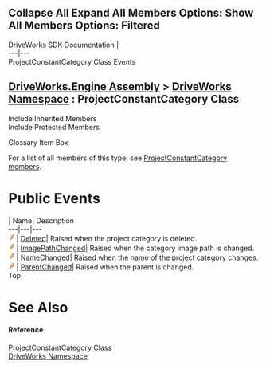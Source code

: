 Collapse All Expand All Members Options: Show All  Members Options: Filtered   
---  
DriveWorks SDK Documentation  |   
---|---  
ProjectConstantCategory Class Events   
  
[DriveWorks.Engine Assembly](topic2156.md) > [DriveWorks Namespace](topic2159.md) : ProjectConstantCategory Class  
---  
  
Include Inherited Members    
Include Protected Members    


Glossary Item Box

For a list of all members of this type, see [ProjectConstantCategory members](topic4220.md).

# Public Events

| Name| Description  
---|---|---  
![Public Event](dotnetimages/publicEvent.gif)| [Deleted](topic4242.md)| Raised when the project category is deleted.   
![Public Event](dotnetimages/publicEvent.gif)| [ImagePathChanged](topic4243.md)| Raised when the category image path is changed.   
![Public Event](dotnetimages/publicEvent.gif)| [NameChanged](topic4244.md)| Raised when the name of the project category changes.   
![Public Event](dotnetimages/publicEvent.gif)| [ParentChanged](topic4245.md)| Raised when the parent is changed.   
Top

# See Also

#### Reference

[ProjectConstantCategory Class](topic4219.md)   
[DriveWorks Namespace](topic2159.md)


